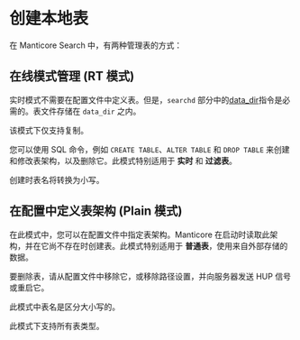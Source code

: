 # 创建本地表


在 Manticore Search 中，有两种管理表的方式：

## 在线模式管理 (RT 模式)

实时模式不需要在配置文件中定义表。但是，`searchd` 部分中的[data_dir](../Server_settings/Searchd.md#data_dir)指令是必需的。表文件存储在 `data_dir` 之内。

 
该模式下仅支持复制。

 
您可以使用 SQL 命令，例如 `CREATE TABLE`、`ALTER TABLE` 和 `DROP TABLE` 来创建和修改表架构，以及删除它。此模式特别适用于 **实时** 和 **过滤表**。

 
创建时表名将转换为小写。

 
## 在配置中定义表架构 (Plain 模式)

在此模式中，您可以在配置文件中指定表架构。Manticore 在启动时读取此架构，并在它尚不存在时创建表。此模式特别适用于 **普通表**，使用来自外部存储的数据。

 
要删除表，请从配置文件中移除它，或移除路径设置，并向服务器发送 HUP 信号或重启它。

 
此模式中表名是区分大小写的。

 
此模式下支持所有表类型。

 

